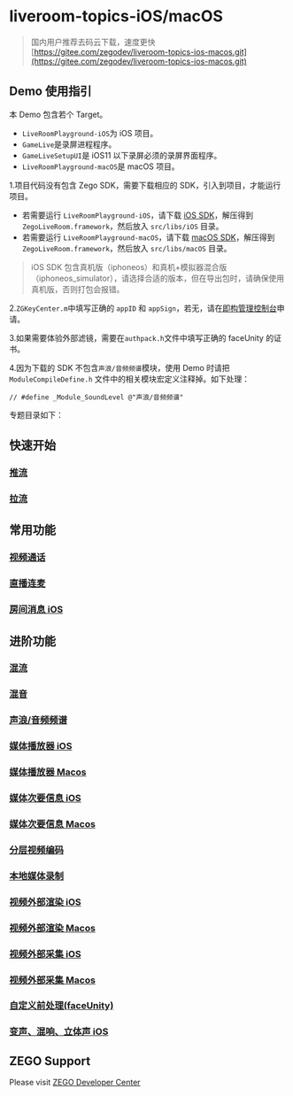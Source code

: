 
# liveroom-topics-iOS/macOS

>国内用户推荐去码云下载，速度更快 [https://gitee.com/zegodev/liveroom-topics-ios-macos.git](https://gitee.com/zegodev/liveroom-topics-ios-macos.git)  

## Demo 使用指引
本 Demo 包含若个 Target。
- `LiveRoomPlayground-iOS`为 iOS 项目。
- `GameLive`是录屏进程程序。
- `GameLiveSetupUI`是 iOS11 以下录屏必须的录屏界面程序。
- `LiveRoomPlayground-macOS`是 macOS 项目。

1.项目代码没有包含 Zego SDK，需要下载相应的 SDK，引入到项目，才能运行项目。
- 若需要运行 `LiveRoomPlayground-iOS`，请下载 [iOS SDK](https://storage.zego.im/downloads/ZegoLiveRoom-MediaPlayer-iOS.zip)，解压得到 `ZegoLiveRoom.framework`，然后放入 `src/libs/iOS` 目录。
- 若需要运行 `LiveRoomPlayground-macOS`，请下载 [macOS SDK](https://storage.zego.im/downloads/ZegoLiveRoom-MediaPlayer-MacOS-OC.zip)，解压得到 `ZegoLiveRoom.framework`，然后放入 `src/libs/macOS` 目录。

> iOS SDK 包含真机版（iphoneos）和真机+模拟器混合版（iphoneos_simulator），请选择合适的版本，但在导出包时，请确保使用真机版，否则打包会报错。


2.`ZGKeyCenter.m`中填写正确的 `appID` 和 `appSign`，若无，请在[即构管理控制台](https://console.zego.im/acount/register)申请。

3.如果需要体验外部滤镜，需要在`authpack.h`文件中填写正确的 faceUnity 的证书。

4.因为下载的 SDK 不包含`声浪/音频频谱`模块，使用 Demo 时请把 `ModuleCompileDefine.h` 文件中的相关模块宏定义注释掉。如下处理：
```
// #define _Module_SoundLevel @"声浪/音频频谱"
```

专题目录如下：
## 快速开始  
### [推流](https://github.com/zegodev/liveroom-topics-ios-macos/tree/master/src/Topics/Common)  
### [拉流](https://github.com/zegodev/liveroom-topics-ios-macos/tree/master/src/Topics/Common)  
## 常用功能
### [视频通话](https://github.com/zegodev/liveroom-topics-ios-macos/tree/master/src/Topics/VideoTalk)
### [直播连麦](https://github.com/zegodev/liveroom-topics-ios-macos/tree/master/src/Topics/JoinLive)
### [房间消息 iOS](https://github.com/zegodev/liveroom-topics-ios-macos/tree/master/src/LiveRoomPlayground-iOS/RoomMessageUI)
## 进阶功能  
### [混流](https://github.com/zegodev/liveroom-topics-ios-macos/tree/master/src/Topics/MixStream)
### [混音](https://github.com/zegodev/liveroom-topics-ios-macos/tree/master/src/Topics/AudioAux)
### [声浪/音频频谱](https://github.com/zegodev/liveroom-topics-ios-macos/tree/master/src/Topics/SoundLevel)
### [媒体播放器 iOS](https://github.com/zegodev/liveroom-topics-ios-macos/tree/master/src/LiveRoomPlayground-iOS/MediaPlayerUI)
### [媒体播放器 Macos](https://github.com/zegodev/liveroom-topics-ios-macos/tree/master/src/LiveRoomPlayground-macOS/MediaPlayerUI)
### [媒体次要信息 iOS](https://github.com/zegodev/liveroom-topics-ios-macos/tree/master/src/LiveRoomPlayground-iOS/MediaSideInfoUI)
### [媒体次要信息 Macos](https://github.com/zegodev/liveroom-topics-ios-macos/tree/master/src/LiveRoomPlayground-macOS/MediaSideInfoUI)
### [分层视频编码](https://github.com/zegodev/liveroom-topics-ios-macos/tree/master/src/Topics/SVC)
### [本地媒体录制](https://github.com/zegodev/liveroom-topics-ios-macos/tree/master/src/Topics/MediaRecord)
### [视频外部渲染 iOS](https://github.com/zegodev/liveroom-topics-ios-macos/tree/master/src/LiveRoomPlayground-iOS/ExternalVideoRenderUI)
### [视频外部渲染 Macos](https://github.com/zegodev/liveroom-topics-ios-macos/tree/master/src/LiveRoomPlayground-macOS/ExternalVideoRender)  
### [视频外部采集 iOS](https://github.com/zegodev/liveroom-topics-ios-macos/tree/master/src/LiveRoomPlayground-iOS/ExternalVideoCaptureUI)
### [视频外部采集 Macos](https://github.com/zegodev/liveroom-topics-ios-macos/tree/master/src/LiveRoomPlayground-macOS/ExternalVideoCapture)
### [自定义前处理(faceUnity)](https://github.com/zegodev/liveroom-topics-ios-macos/tree/master/src/Topics/ExternalVideoFilter)
### [变声、混响、立体声 iOS](https://github.com/zegodev/liveroom-topics-ios-macos/tree/master/src/LiveRoomPlayground-iOS/AudioProcessingUI)

## ZEGO Support
Please visit [ZEGO Developer Center](https://www.zego.im/html/document/#Application_Scenes/Video_Live)
